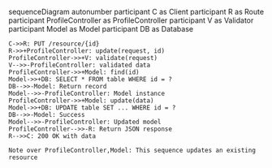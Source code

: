 sequenceDiagram
    autonumber
    participant C as Client
    participant R as Route
    participant ProfileController as ProfileController
    participant V as Validator
    participant Model as Model
    participant DB as Database
    
    C->>R: PUT /resource/{id}
    R->>+ProfileController: update(request, id)
    ProfileController->>+V: validate(request)
    V-->>-ProfileController: validated data
    ProfileController->>+Model: find(id)
    Model->>+DB: SELECT * FROM table WHERE id = ?
    DB-->>-Model: Return record
    Model-->>-ProfileController: Model instance
    ProfileController->>+Model: update(data)
    Model->>+DB: UPDATE table SET ... WHERE id = ?
    DB-->>-Model: Success
    Model-->>-ProfileController: Updated model
    ProfileController-->>-R: Return JSON response
    R-->>C: 200 OK with data
    
    Note over ProfileController,Model: This sequence updates an existing resource
  